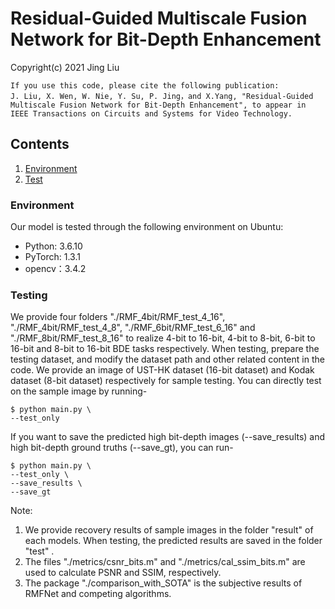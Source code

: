 #  Residual-Guided Multiscale Fusion Network for Bit-Depth Enhancement
Copyright(c) 2021 Jing Liu
```
If you use this code, please cite the following publication:
J. Liu, X. Wen, W. Nie, Y. Su, P. Jing，and X.Yang, "Residual-Guided Multiscale Fusion Network for Bit-Depth Enhancement", to appear in IEEE Transactions on Circuits and Systems for Video Technology.

```
## Contents

1. [Environment](#1)
2. [Test](#2)


<h3 id="1">Environment</h3>
Our model is tested through the following environment on Ubuntu:

- Python: 3.6.10
- PyTorch: 1.3.1
- opencv：3.4.2

### Testing
We provide four folders "./RMF_4bit/RMF_test_4_16", "./RMF_4bit/RMF_test_4_8", "./RMF_6bit/RMF_test_6_16" and "./RMF_8bit/RMF_test_8_16" to realize 4-bit to 16-bit, 4-bit to 8-bit, 6-bit to 16-bit and 8-bit to 16-bit BDE tasks respectively. When testing, prepare the testing dataset, and modify the dataset path and other related content in the code. We provide an image of UST-HK dataset (16-bit dataset)  and Kodak dataset (8-bit dataset) respectively for sample testing. You can directly test on the sample image by running-

```
$ python main.py \
--test_only
```
If you want to save the predicted high bit-depth images (--save_results) and high bit-depth ground truths (--save_gt), you can  run-

```
$ python main.py \
--test_only \
--save_results \
--save_gt
```

Note: 

1. We provide recovery results of  sample images in the folder "result" of each models. When testing, the predicted results are saved in the folder "test" .
2. The files "./metrics/csnr_bits.m" and "./metrics/cal_ssim_bits.m" are used to calculate PSNR and SSIM, respectively.
3. The package "./comparison_with_SOTA"  is the subjective results of RMFNet and competing algorithms.
